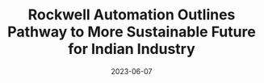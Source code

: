 ---
category:
- .nan
date: 2023-06-07
keyword_suggestion: ubuntu install docker
post_inspiration: https://en.prnasia.com/releases/apac/rockwell-automation-outlines-pathway-to-more-sustainable-future-for-indian-industry-403904.shtml
silot_terms: digital automation
title: Rockwell <b>Automation</b> Outlines Pathway to More Sustainable Future for
  Indian Industry
---
